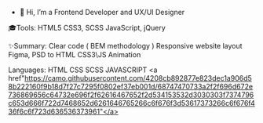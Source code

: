 - 👋 Hi, I’m a Frontend Developer and UX/UI Designer

🎓Tools:
HTML5
CSS3, SCSS
JavaScript, jQuery

✨Summary:
Clear code ( BEM methodology )
Responsive website layout
Figma, PSD to HTML
CSS3\JS Animation

Languages:
HTML CSS SCSS JAVASCRIPT
<a href"https://camo.githubusercontent.com/4208cb892877e823dec1a906d58b222160f9b18d7f27c7295f0802ef37eb001d/68747470733a2f2f696d672e736869656c64732e696f2f62616467652f2d534153532d3030303f7374796c653d666f722d7468652d6261646765266c6f676f3d53617373266c6f676f436f6c6f723d636536373961"</a>
